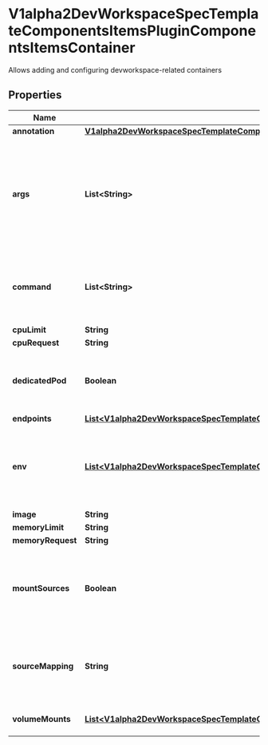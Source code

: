 

# V1alpha2DevWorkspaceSpecTemplateComponentsItemsPluginComponentsItemsContainer

Allows adding and configuring devworkspace-related containers
## Properties

Name | Type | Description | Notes
------------ | ------------- | ------------- | -------------
**annotation** | [**V1alpha2DevWorkspaceSpecTemplateComponentsItemsPluginComponentsItemsContainerAnnotation**](V1alpha2DevWorkspaceSpecTemplateComponentsItemsPluginComponentsItemsContainerAnnotation.md) |  |  [optional]
**args** | **List&lt;String&gt;** | The arguments to supply to the command running the dockerimage component. The arguments are supplied either to the default command provided in the image or to the overridden command.  Defaults to an empty array, meaning use whatever is defined in the image. |  [optional]
**command** | **List&lt;String&gt;** | The command to run in the dockerimage component instead of the default one provided in the image.  Defaults to an empty array, meaning use whatever is defined in the image. |  [optional]
**cpuLimit** | **String** |  |  [optional]
**cpuRequest** | **String** |  |  [optional]
**dedicatedPod** | **Boolean** | Specify if a container should run in its own separated pod, instead of running as part of the main development environment pod.  Default value is &#x60;false&#x60; |  [optional]
**endpoints** | [**List&lt;V1alpha2DevWorkspaceSpecTemplateComponentsItemsPluginComponentsItemsContainerEndpoints&gt;**](V1alpha2DevWorkspaceSpecTemplateComponentsItemsPluginComponentsItemsContainerEndpoints.md) |  |  [optional]
**env** | [**List&lt;V1alpha2DevWorkspaceSpecTemplateComponentsItemsPluginComponentsItemsContainerEnv&gt;**](V1alpha2DevWorkspaceSpecTemplateComponentsItemsPluginComponentsItemsContainerEnv.md) | Environment variables used in this container.  The following variables are reserved and cannot be overridden via env:   - &#x60;$PROJECTS_ROOT&#x60;   - &#x60;$PROJECT_SOURCE&#x60; |  [optional]
**image** | **String** |  |  [optional]
**memoryLimit** | **String** |  |  [optional]
**memoryRequest** | **String** |  |  [optional]
**mountSources** | **Boolean** | Toggles whether or not the project source code should be mounted in the component.  Defaults to true for all component types except plugins and components that set &#x60;dedicatedPod&#x60; to true. |  [optional]
**sourceMapping** | **String** | Optional specification of the path in the container where project sources should be transferred/mounted when &#x60;mountSources&#x60; is &#x60;true&#x60;. When omitted, the default value of /projects is used. |  [optional]
**volumeMounts** | [**List&lt;V1alpha2DevWorkspaceSpecTemplateComponentsItemsPluginComponentsItemsContainerVolumeMounts&gt;**](V1alpha2DevWorkspaceSpecTemplateComponentsItemsPluginComponentsItemsContainerVolumeMounts.md) | List of volumes mounts that should be mounted is this container. |  [optional]



